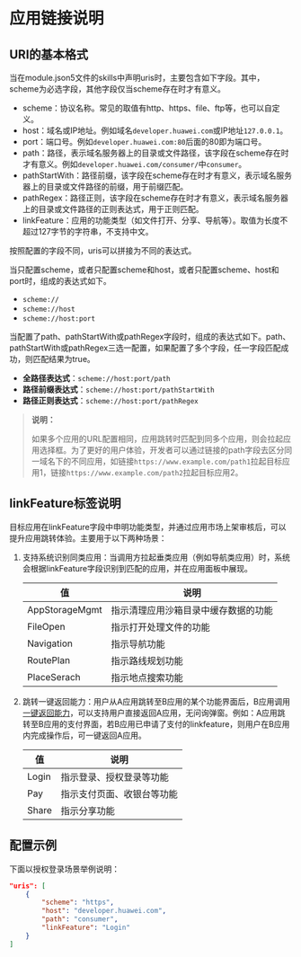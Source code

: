 # 应用链接说明

## URI的基本格式

当在module.json5文件的skills中声明uris时，主要包含如下字段。其中，scheme为必选字段，其他字段仅当scheme存在时才有意义。

- scheme：协议名称。常见的取值有http、https、file、ftp等，也可以自定义。
- host：域名或IP地址。例如域名`developer.huawei.com`或IP地址`127.0.0.1`。
- port：端口号。例如`developer.huawei.com:80`后面的80即为端口号。
- path：路径，表示域名服务器上的目录或文件路径，该字段在scheme存在时才有意义。例如`developer.huawei.com/consumer/`中`consumer`。
- pathStartWith：路径前缀，该字段在scheme存在时才有意义，表示域名服务器上的目录或文件路径的前缀，用于前缀匹配。
- pathRegex：路径正则，该字段在scheme存在时才有意义，表示域名服务器上的目录或文件路径的正则表达式，用于正则匹配。
- linkFeature：应用的功能类型（如文件打开、分享、导航等）。取值为长度不超过127字节的字符串，不支持中文。

按照配置的字段不同，uris可以拼接为不同的表达式。

当只配置scheme，或者只配置scheme和host，或者只配置scheme、host和port时，组成的表达式如下。

- `scheme://`
- `scheme://host`
- `scheme://host:port`    

当配置了path、pathStartWith或pathRegex字段时，组成的表达式如下。path、pathStartWith或pathRegex三选一配置，如果配置了多个字段，任一字段匹配成功，则匹配结果为true。

- **全路径表达式**：`scheme://host:port/path`
- **路径前缀表达式**：`scheme://host:port/pathStartWith`
- **路径正则表达式**：`scheme://host:port/pathRegex`

> **说明：**
> 
> 如果多个应用的URL配置相同，应用跳转时匹配到同多个应用，则会拉起应用选择框。为了更好的用户体验，开发者可以通过链接的path字段去区分同一域名下的不同应用，如链接`https://www.example.com/path1`拉起目标应用1，链接`https://www.example.com/path2`拉起目标应用2。

## linkFeature标签说明

目标应用在linkFeature字段中申明功能类型，并通过应用市场上架审核后，可以提升应用跳转体验。主要用于以下两种场景：

1. 支持系统识别同类应用：当调用方拉起垂类应用（例如导航类应用）时，系统会根据linkFeature字段识别到匹配的应用，并在应用面板中展现。

    |值|说明|
    |---|---|
    |AppStorageMgmt|指示清理应用沙箱目录中缓存数据的功能|
    |FileOpen|指示打开处理文件的功能|
    |Navigation|指示导航功能|
    |RoutePlan|指示路线规划功能|
    |PlaceSerach|指示地点搜索功能|

2. 跳转一键返回能力：用户从A应用跳转至B应用的某个功能界面后，B应用调用[一键返回能力](../reference/apis-ability-kit/js-apis-inner-application-uiAbilityContext.md#uiabilitycontextbacktocallerabilitywithresult12)，可以支持用户直接返回A应用，无问询弹窗。例如：A应用跳转至B应用的支付界面，若B应用已申请了支付的linkfeature，则用户在B应用内完成操作后，可一键返回A应用。

    |值|说明|
    |---|---|
    |Login|指示登录、授权登录等功能|
    |Pay|指示支付页面、收银台等功能|
    |Share|指示分享功能|

## 配置示例


下面以授权登录场景举例说明：

```json
"uris": [
    {
        "scheme": "https",
        "host": "developer.huawei.com",
        "path": "consumer",
        "linkFeature": "Login"  
    }
]
```
